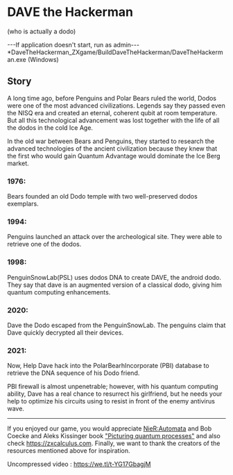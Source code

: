 # DAVE the Hackerman
(who is actually a dodo)

---If application doesn't start, run as admin---
*DaveTheHackerman_ZXgame/BuildDaveTheHackerman/DaveTheHackerman.exe (Windows)


## Story 
A long time ago, before Penguins and Polar Bears ruled the world, Dodos were one of the most advanced civilizations. Legends say they passed even the NISQ era and created an eternal, coherent qubit at room temperature.
But all this technological advancement was lost together with the life of all the dodos in the cold Ice Age.
 

In the old war between Bears and Penguins, they started to research the advanced technologies of the ancient civilization because they knew that the first who would gain Quantum Advantage would dominate the Ice Berg market. 
 

### 1976:
Bears founded an old Dodo temple with two well-preserved dodos exemplars.
 

### 1994: 
Penguins launched an attack over the archeological site. They were able to retrieve one of the dodos.
 

### 1998:
PenguinSnowLab(PSL) uses dodos DNA to create DAVE, the android dodo. They say that dave is an augmented version of a classical dodo, giving him quantum computing enhancements.
 

### 2020:
Dave the Dodo escaped from the PenguinSnowLab. The penguins claim that Dave quickly decrypted all their devices.
 

### 2021:
Now, Help Dave hack into the PolarBearhIncorporate (PBI) database to retrieve the DNA sequence of his Dodo friend. 
 

PBI firewall is almost unpenetrable; however, with his quantum computing ability, Dave has a real chance to resurrect his girlfriend, but he needs your help to optimize his circuits using to resist in front of the enemy antivirus wave.


-----------------------------------------------------------------------------

If you enjoyed our game, you would appreciate [NieR:Automata]("https://store.steampowered.com/agecheck/app/524220/) and Bob Coecke and Aleks Kissinger book ["Picturing quantum processes"](https://www.amazon.com/Picturing-Quantum-Processes-Diagrammatic-Reasoning/dp/110710422X) and also check https://zxcalculus.com. Finally, we want to thank the creators of the resources mentioned above for inspiration.

Uncompressed video : https://we.tl/t-YG17GbagjM



